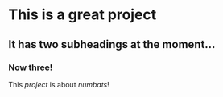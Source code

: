 # This is a great project
## It has two subheadings at the moment...
### Now three!

This *project* is about _numbats_!
